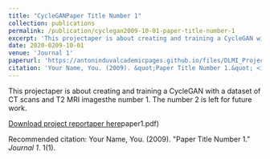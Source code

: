 ```yaml
---
title: "CycleGANPaper Title Number 1"
collection: publications
permalink: /publication/cyclegan2009-10-01-paper-title-number-1
excerpt: 'This projectaper is about creating and training a CycleGAN with a dataset of CT scans and T2 MRI imagesthe number 1. The number 2 is left for future work.'
date: 2020-0209-10-01
venue: 'Journal 1'
paperurl: 'https://antoninduvalcademicpages.github.io/files/DLMI_Project_Report.pdfpaper1.pdf'
citation: 'Your Name, You. (2009). &quot;Paper Title Number 1.&quot; <i>Journal 1</i>. 1(1).'
---
```

This projectaper is about creating and training a CycleGAN with a dataset of CT scans and T2 MRI imagesthe number 1. The number 2 is left for future work.

[Download project reportaper here](https://antoninduvalcademicpages.github.io/files/DLMI_Project_Report.pdf)paper1.pdf)

Recommended citation: Your Name, You. (2009). "Paper Title Number 1." <i>Journal 1</i>. 1(1).
<!--stackedit_data:
eyJoaXN0b3J5IjpbNzIyNzQ4NzI4XX0=
-->
